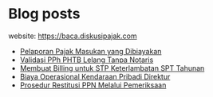 # Blog posts

website: https://baca.diskusipajak.com

<!-- BLOG-POST-LIST:START -->
- [Pelaporan Pajak Masukan yang Dibiayakan](https://baca.diskusipajak.com/pelaporan-pajak-masukan-yang-dibiayakan/)
- [Validasi PPh PHTB Lelang Tanpa Notaris](https://baca.diskusipajak.com/validasi-pph-phtb-lelang-tanpa-notaris/)
- [Membuat Billing untuk STP Keterlambatan SPT Tahunan](https://baca.diskusipajak.com/membuat-billing-untuk-stp-keterlambatan-spt-tahunan/)
- [Biaya Operasional Kendaraan Pribadi Direktur](https://baca.diskusipajak.com/biaya-operasional-kendaraan-pribadi-direktur/)
- [Prosedur Restitusi PPN Melalui Pemeriksaan](https://baca.diskusipajak.com/prosedur-restitusi-ppn-melalui-pemeriksaan/)
<!-- BLOG-POST-LIST:END -->

<!--
**kelaspajak/kelaspajak** is a ✨ _special_ ✨ repository because its `README.md` (this file) appears on your GitHub profile.

Here are some ideas to get you started:

- 🔭 I’m currently working on ...
- 🌱 I’m currently learning ...
- 👯 I’m looking to collaborate on ...
- 🤔 I’m looking for help with ...
- 💬 Ask me about ...
- 📫 How to reach me: ...
- 😄 Pronouns: ...
- ⚡ Fun fact: ...
-->
